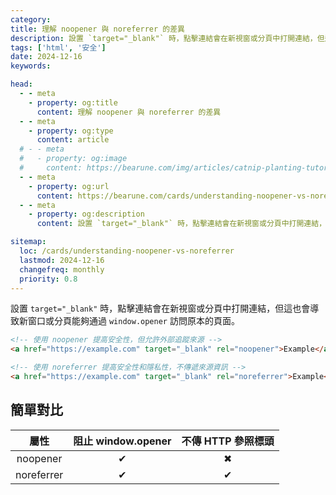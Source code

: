 ```yaml
---
category: 
title: 理解 noopener 與 noreferrer 的差異
description: 設置 `target="_blank"` 時，點擊連結會在新視窗或分頁中打開連結，但這也會導致新窗口或分頁能夠通過 `window.opener` 訪問原本的頁面。
tags: ['html', '安全']
date: 2024-12-16
keywords: 

head:
  - - meta
    - property: og:title
      content: 理解 noopener 與 noreferrer 的差異
  - - meta
    - property: og:type
      content: article
  # - - meta
  #   - property: og:image
  #     content: https://bearune.com/img/articles/catnip-planting-tutorial/貓草.webp
  - - meta
    - property: og:url
      content: https://bearune.com/cards/understanding-noopener-vs-noreferrer
  - - meta
    - property: og:description
      content: 設置 `target="_blank"` 時，點擊連結會在新視窗或分頁中打開連結，但這也會導致新窗口或分頁能夠通過 `window.opener` 訪問原本的頁面。

sitemap:
  loc: /cards/understanding-noopener-vs-noreferrer
  lastmod: 2024-12-16
  changefreq: monthly
  priority: 0.8
---
```


設置 `target="_blank"` 時，點擊連結會在新視窗或分頁中打開連結，但這也會導致新窗口或分頁能夠通過 `window.opener` 訪問原本的頁面。

```html
<!-- 使用 noopener 提高安全性，但允許外部追蹤來源 -->
<a href="https://example.com" target="_blank" rel="noopener">Example</a>

<!-- 使用 noreferrer 提高安全性和隱私性，不傳遞來源資訊 -->
<a href="https://example.com" target="_blank" rel="noreferrer">Example</a>
```
## 簡單對比

|    屬性    | 阻止 window.opener | 不傳 HTTP 參照標頭 |
| :--------: | :----------------: | :----------------: |
|  noopener  |         ✔︎          |         ✖︎          |
| noreferrer |         ✔︎          |         ✔︎          |